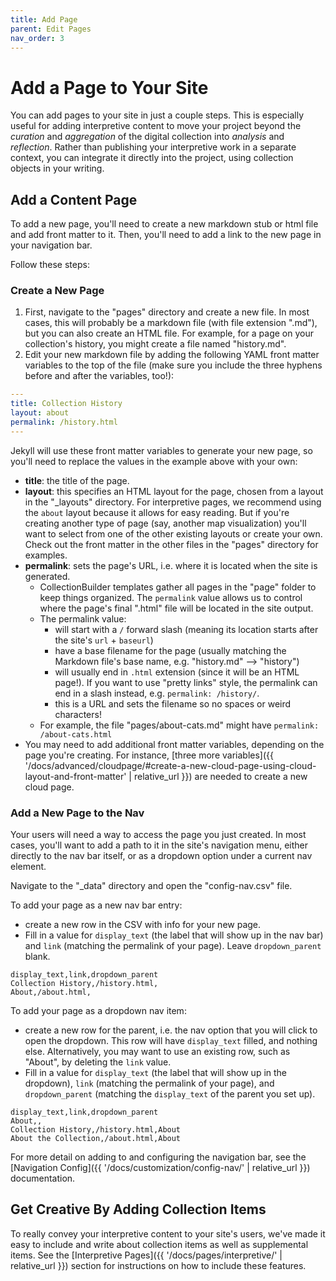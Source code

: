 ```yaml
---
title: Add Page
parent: Edit Pages
nav_order: 3
---
```


# Add a Page to Your Site

You can add pages to your site in just a couple steps. 
This is especially useful for adding interpretive content to move your project beyond the *curation* and *aggregation* of the digital collection into *analysis* and *reflection*.
Rather than publishing your interpretive work in a separate context, you can integrate it directly into the project, using collection objects in your writing.

## Add a Content Page

To add a new page, you'll need to create a new markdown stub or html file and add front matter to it. 
Then, you'll need to add a link to the new page in your navigation bar.

Follow these steps:

### Create a New Page

1. First, navigate to the "pages" directory and create a new file. In most cases, this will probably be a markdown file (with file extension ".md"), but you can also create an HTML file. For example, for a page on your collection's history, you might create a file named "history.md".
2. Edit your new markdown file by adding the following YAML front matter variables to the top of the file (make sure you include the three hyphens before and after the variables, too!):

```yaml
---
title: Collection History
layout: about
permalink: /history.html
---
```

Jekyll will use these front matter variables to generate your new page, so you'll need to replace the values in the example above with your own:

- **title**: the title of the page.
- **layout**: this specifies an HTML layout for the page, chosen from a layout in the "_layouts" directory. For interpretive pages, we recommend using the `about` layout because it allows for easy reading. But if you're creating another type of page (say, another map visualization) you'll want to select from one of the other existing layouts or create your own. Check out the front matter in the other files in the "pages" directory for examples.
- **permalink**: sets the page's URL, i.e. where it is located when the site is generated.
    - CollectionBuilder templates gather all pages in the "page" folder to keep things organized. The `permalink` value allows us to control where the page's final ".html" file will be located in the site output. 
    - The permalink value: 
        - will start with a `/` forward slash (meaning its location starts after the site's `url` + `baseurl`)
        - have a base filename for the page (usually matching the Markdown file's base name, e.g. "history.md" --> "history")
        - will usually end in `.html` extension (since it will be an HTML page!). If you want to use "pretty links" style, the permalink can end in a slash instead, e.g. `permalink: /history/`.
        - this is a URL and sets the filename so no spaces or weird characters! 
    - For example, the file "pages/about-cats.md" might have `permalink: /about-cats.html`
- You may need to add additional front matter variables, depending on the page you're creating. For instance, [three more variables]({{ '/docs/advanced/cloudpage/#create-a-new-cloud-page-using-cloud-layout-and-front-matter' | relative_url }}) are needed to create a new cloud page.

### Add a New Page to the Nav

Your users will need a way to access the page you just created.
In most cases, you'll want to add a path to it in the site's navigation menu, either directly to the nav bar itself, or as a dropdown option under a current nav element.

Navigate to the "_data" directory and open the "config-nav.csv" file.

To add your page as a new nav bar entry:

- create a new row in the CSV with info for your new page. 
- Fill in a value for `display_text` (the label that will show up in the nav bar) and `link` (matching the permalink of your page). Leave `dropdown_parent` blank.
```
display_text,link,dropdown_parent
Collection History,/history.html,
About,/about.html,
```

To add your page as a dropdown nav item:

- create a new row for the parent, i.e. the nav option that you will click to open the dropdown. This row will have `display_text` filled, and nothing else. Alternatively, you may want to use an existing row, such as "About", by deleting the `link` value.
- Fill in a value for `display_text` (the label that will show up in the dropdown), `link` (matching the permalink of your page), and `dropdown_parent` (matching the `display_text` of the parent you set up).
```
display_text,link,dropdown_parent
About,,
Collection History,/history.html,About
About the Collection,/about.html,About
```

For more detail on adding to and configuring the navigation bar, see the [Navigation Config]({{ '/docs/customization/config-nav/' | relative_url }}) documentation.

## Get Creative By Adding Collection Items

To really convey your interpretive content to your site's users, we've made it easy to include and write about collection items as well as supplemental items. 
See the [Interpretive Pages]({{ '/docs/pages/interpretive/' | relative_url }}) section for instructions on how to include these features.